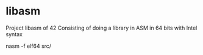 # libasm
Project libasm of 42
Consisting of doing a library in ASM in 64 bits with Intel syntax

nasm -f elf64 src/
